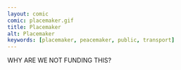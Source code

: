 ```yaml
---
layout: comic
comic: placemaker.gif
title: Placemaker
alt: Placemaker
keywords: [placemaker, peacemaker, public, transport]
---
```


WHY ARE WE NOT FUNDING THIS?